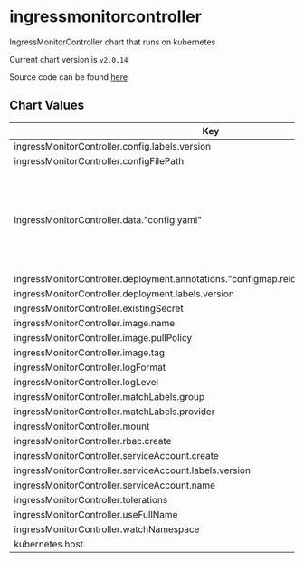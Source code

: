 ingressmonitorcontroller
========================
IngressMonitorController chart that runs on kubernetes

Current chart version is `v2.0.14`

Source code can be found [here](https://github.com/stakater/IngressMonitorController)



## Chart Values

| Key | Type | Default | Description |
|-----|------|---------|-------------|
| ingressMonitorController.config.labels.version | string | `"v2.0.14"` |  |
| ingressMonitorController.configFilePath | string | `"/etc/IngressMonitorController/config.yaml"` |  |
| ingressMonitorController.data."config.yaml" | string | `"providers:\n- name: UptimeRobot\n  apiKey: your-api-key\n  apiURL: https://google.com\n  alertContacts: some-alert-contacts\nenableMonitorDeletion: true\nmonitorNameTemplate: \"{{.Namespace}}-{{.IngressName}}\"\n# how often (in seconds) monitors should be synced to their Kubernetes resources (0 = disabled)\nresyncPeriod: 0\n# creationDelay is a duration string to add a delay before creating new monitor (e.g., to allow DNS to catch up first)\n# https://golang.org/pkg/time/#ParseDuration\ncreationDelay: 0"` |  |
| ingressMonitorController.deployment.annotations."configmap.reloader.stakater.com/reload" | string | `"ingressmonitorcontroller"` |  |
| ingressMonitorController.deployment.labels.version | string | `"v2.0.14"` |  |
| ingressMonitorController.existingSecret | string | `""` |  |
| ingressMonitorController.image.name | string | `"stakater/ingressmonitorcontroller"` |  |
| ingressMonitorController.image.pullPolicy | string | `"IfNotPresent"` |  |
| ingressMonitorController.image.tag | string | `"v2.0.14"` |  |
| ingressMonitorController.logFormat | string | `"text"` |  |
| ingressMonitorController.logLevel | string | `"info"` |  |
| ingressMonitorController.matchLabels.group | string | `"com.stakater.platform"` |  |
| ingressMonitorController.matchLabels.provider | string | `"stakater"` |  |
| ingressMonitorController.mount | string | `"configMap"` |  |
| ingressMonitorController.rbac.create | bool | `true` |  |
| ingressMonitorController.serviceAccount.create | bool | `true` |  |
| ingressMonitorController.serviceAccount.labels.version | string | `"v2.0.14"` |  |
| ingressMonitorController.serviceAccount.name | string | `"ingressmonitorcontroller"` |  |
| ingressMonitorController.tolerations | object | `{}` |  |
| ingressMonitorController.useFullName | bool | `false` |  |
| ingressMonitorController.watchNamespace | string | `""` |  |
| kubernetes.host | string | `"https://kubernetes.default"` |  |

